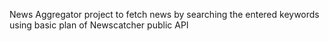 News Aggregator project to fetch news by searching the entered keywords using basic plan of Newscatcher public API 
